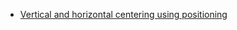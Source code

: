 - [Vertical and horizontal centering using positioning](https://jsbin.com/bucidayuvo/edit?html,css,output)
